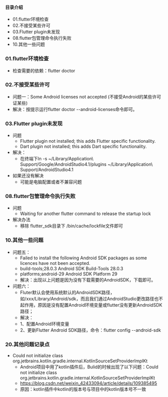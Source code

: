 #### 目录介绍
- 01.flutter环境检查
- 02.不接受某些许可
- 03.Flutter plugin未发现
- 08.flutter包管理命令执行失败
- 10.其他一些问题




### 01.flutter环境检查
- 检查需要的依赖：flutter doctor


### 02.不接受某些许可
- 问题一：Some Android licenses not accepted (不接受Android的某些许可证某些)
- 解决：按提示运行flutter doctor --android-licenses命令即可。



### 03.Flutter plugin未发现
- 问题
    - Flutter plugin not installed; this adds Flutter specific functionality.
    - Dart plugin not installed; this adds Dart specific functionality.
- 解决：
    - 在终端下ln -s ~/Library/Application\ Support/Google/AndroidStudio4.1/plugins ~/Library/Application\ Support/AndroidStudio4.1
- 如果还没有解决
    - 可能是电脑配置或者不兼容问题


### 08.flutter包管理命令执行失败
- 问题
    - Waiting for another flutter command to release the startup lock
- 解决办法
    - 移除 flutter_sdk目录下 /bin/cache/lockfile文件即可


### 10.其他一些问题
- 问题五：
    - Failed to install the following Android SDK packages as some licences have not been accepted.
    - build-tools;28.0.3 Android SDK Build-Tools 28.0.3
    - platforms;android-29 Android SDK Platform 29
    - 解决：出现以上问题是因为没有下载需要的AndroidSDK，下载即可。
- 问题六：
    - Fluter默认会使用系统默认的AndroidSDK路径，如/xxx/Library/Android/sdk，而且我们通过AndroidStudio更改路径也不起作用，原因是没有配置Android环境变量或flutter没有更新AndroidSDK路径；
    - 解决：
    - 1、配置Android环境变量
    - 2、更新Flutter Android SDK路径，命令：flutter config --android-sdk <path-to-your-android-sdk-path>




### 20.其他问题记录点
- Could not initialize class org.jetbrains.kotlin.gradle.internal.KotlinSourceSetProviderImplKt
    - Android项目中用了kotlin插件后，Bulid的时候出现了以下问题：Could not initialize class org.jetbrains.kotlin.gradle.internal.KotlinSourceSetProviderImplKt
    - https://blog.csdn.net/weixin_42433094/article/details/109385495
    - 原因：kotlin插件中kotlin的版本号与项目中的kotlin版本号不一致




















